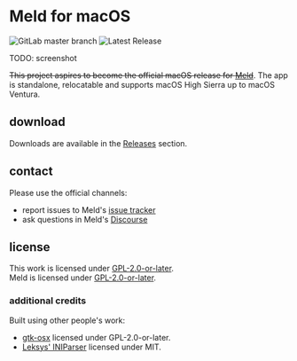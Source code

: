 # Meld for macOS

![GitLab master branch](https://gitlab.com/dehesselle/meld_macos/badges/main/pipeline.svg)
![Latest Release](https://img.shields.io/gitlab/v/release/dehesselle/meld_macos?sort=semver&color=2f699b&label=Latest%20Release)

TODO: screenshot

~~This project aspires to become the official macOS release for [Meld](https://meld.app)~~. The app is standalone, relocatable and supports macOS High Sierra up to macOS Ventura.

## download

Downloads are available in the [Releases](https://gitlab.com/dehesselle/meld_macos/-/releases) section.

## contact

Please use the official channels:

- report issues to Meld's [issue tracker](https://gitlab.gnome.org/GNOME/meld/-/issues)
- ask questions in Meld's [Discourse](https://discourse.gnome.org/tag/meld)

## license

This work is licensed under [GPL-2.0-or-later](LICENSE).  
Meld is licensed under [GPL-2.0-or-later](https://gitlab.gnome.org/GNOME/meld/-/blob/main/COPYING?ref_type=heads).

### additional credits

Built using other people's work:

- [gtk-osx](https://gitlab.gnome.org/GNOME/gtk-osx) licensed under GPL-2.0-or-later.
- [Leksys' INIParser](https://github.com/Lek-sys/LeksysINI]) licensed under MIT.
